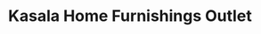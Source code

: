 ---
title: "Kasala Home Furnishings Outlet"
url: /tukwila/kasala-home-furnishings-outlet/
shop: furniture
---